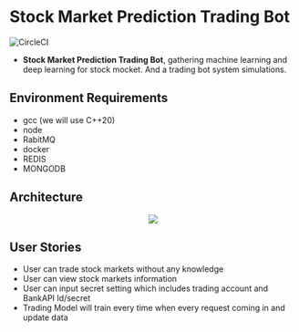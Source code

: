 # Stock Market Prediction Trading Bot

![CircleCI](https://img.shields.io/circleci/build/gh/libterty/stockapi-micro/dev)

- **Stock Market Prediction Trading Bot**, gathering machine learning and deep learning for stock mocket. And a trading bot system simulations.

## Environment Requirements

- gcc (we will use C++20)
- node
- RabitMQ
- docker
- REDIS
- MONGODB

## Architecture

<p align="center"><img src="https://i.imgur.com/jrl1plu.png" /></p>

## User Stories

- User can trade stock markets without any knowledge
- User can view stock markets information
- User can input secret setting which includes trading account and BankAPI Id/secret
- Trading Model will train every time when every request coming in and update data
